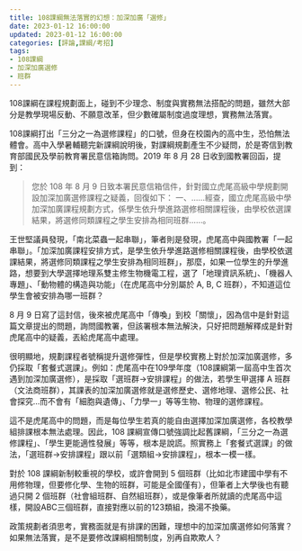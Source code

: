 ```yaml
---
title: 108課綱無法落實的幻想：加深加廣「選修」
date: 2023-01-12 16:00:00
updated: 2023-01-12 16:00:00
categories: [評論,課綱/考招]
tags:
- 108課綱
- 加深加廣選修
- 班群
---
```


108課綱在課程規劃面上，碰到不少理念、制度與實務無法搭配的問題，雖然大部分是教學現場反動、不願意改革，但少數確屬制度過度理想，實務無法落實。

108課綱打出「三分之一為選修課程」的口號，但身在校園內的高中生，恐怕無法體會。高中入學暑輔聽完新課綱說明後，對課綱規劃產生不少疑問，於是寄信到教育部國民及學前教育署民意信箱詢問。2019 年 8 月 28 日收到國教署回函，提到：

>您於 108 年 8 月 9 日致本署民意信箱信件，針對國立虎尾高級中學規劃開設加深加廣選修課程之疑義，回復如下：
>一、……經查，國立虎尾高級中學加深加廣課程規劃方式，係學生依升學進路選修相關課程後，由學校依選課結果，將選修同類課程之學生安排為相同班群……。

王世堅議員發現，「南北菜蟲一起串聯」，筆者則是發現，虎尾高中與國教署「一起串聯」。「加深加廣課程安排方式，是學生依升學進路選修相關課程後，由學校依選課結果，將選修同類課程之學生安排為相同班群」，那麼，如果一位學生的升學進路，想要到大學選擇地理系雙主修生物機電工程，選了「地理資訊系統」、「機器人專題」、「動物體的構造與功能」（在虎尾高中分別屬於 A, B, C 班群），不知道這位學生會被安排為哪一班群？

8 月 9 日寫了這封信，後來被虎尾高中「傳喚」到校「關懷」，因為信中是針對這篇文章提出的問題，詢問國教署，但該署根本無法解決，只好把問題解釋成是針對虎尾高中的疑義，丟給虎尾高中處理。

很明顯地，規劃課程者號稱提升選修彈性，但是學校實務上對於加深加廣選修，多仍採取「套餐式選課」。例如：虎尾高中在109學年度（108課綱第一屆高中生首次遇到加深加廣選修），是採取「選班群->安排課程」的做法，若學生甲選擇 A 班群（文法商班群），其課表的加深加廣選修就是選修歷史、選修地理、選修公民、社會探究…而不會有「細胞與遺傳」、「力學一」等等生物、物理的選修課程。

這不是虎尾高中的問題，而是每位學生若真的能自由選擇加深加廣選修，各校教學組排課根本無法處理。因此，108 課綱宣傳口號強調比起舊課綱，「三分之一為選修課程」、「學生更能適性發展」等等，根本是說謊。照實務上「套餐式選課」的做法，「選班群->安排課程」跟以前「選類組->安排課程」，根本一模一樣。

對於 108 課綱新制較重視的學校，或許會開到 5 個班群（比如北市建國中學有不用修物理，但要修化學、生物的班群，可能是全國僅有），但筆者上大學後也有聽過只開 2 個班群（社會組班群、自然組班群），或是像筆者所就讀的虎尾高中這樣，開設ABC三個班群，直接對應以前的123類組，換湯不換藥。

政策規劃者須思考，實務面就是有排課的困難，理想中的加深加廣選修如何落實？如果無法落實，是不是要修改課綱相關制度，別再自欺欺人？
